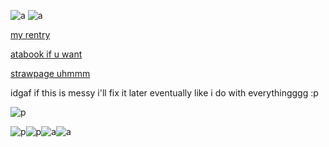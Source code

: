 ![a](https://c.tenor.com/wMg9BNOHJDsAAAAd/tenor.gif)
![a](https://i.postimg.cc/SK706shy/cooltext467683544736260.gif)

[my rentry](https://rentry.co/sniide)

[atabook if u want](https://sniide.atabook.org/)

[strawpage uhmmm](https://sniide.straw.page/)

idgaf if this is messy i'll fix it later eventually like i do with everythingggg :p

![p](https://c.tenor.com/kQYXoHrXO3kAAAAd/tenor.gif)

![p](https://i.postimg.cc/NjybmZjV/picmix-com-2463325.png)![p](https://i.postimg.cc/J045n2Fp/picmix-com-2474219.jpg)![a](https://i.postimg.cc/VsDFTzSp/picmix-com-2453978.gif)![a](https://i.postimg.cc/bw2Hsb6f/picmix-com-2474217.gif)

